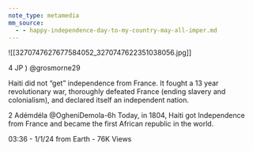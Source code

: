 ```yaml
---
note_type: metamedia
mm_source:
  - - happy-independence-day-to-my-country-may-all-imper.md
---
```


![[3270747627677584052_3270747622351038056.jpg]]

4 JP
) @grosmorne29

Haiti did not “get” independence
from France. It fought a 13 year
revolutionary war, thoroughly
defeated France (ending slavery and
colonialism), and declared itself an
independent nation.

2 Adémdéla @OgheniDemola-6h
Today, in 1804, Haiti got
Independence from France and
became the first African republic in
the world.

03:36 - 1/1/24 from Earth - 76K Views

